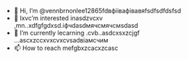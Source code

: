 - 👋 Hi, I’m @vennbrnonlee12865fdвфіівафівавяfsdfsdfdsfsd
- 👀 Ixvc’m interested inasdzvcxv ,mn..xdfgfgdxsd.іфчdasdмячсмячсмsdasd
- 🌱 I’m currently lecarning .cvb..asdcxsxzcjgf ...ascxzccxvxcvxcvsadвіамсчим
- 📫 How to reach mefgbxzcacxzcasc
<!---ascadczxcsdavfvcxv
vernonlee12865/verngdfonlee1286gfd5 cxzis a ✨ special ✨ repozxczxczxcsitory because its `README.md` (this file) appears on your GitHub profile.
You can click the Preview likjnsdfk tocvbcv take a look at your changes.
--->
